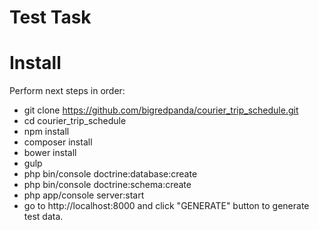 Test Task
================

Install
================
Perform next steps in order:
* git clone https://github.com/bigredpanda/courier_trip_schedule.git
* cd courier_trip_schedule
* npm install
* composer install
* bower install
* gulp
* php bin/console doctrine:database:create
* php bin/console doctrine:schema:create
* php app/console server:start
* go to http://localhost:8000 and click "GENERATE" button to generate test data.
